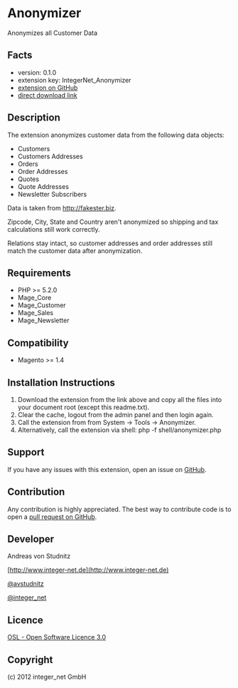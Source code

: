 Anonymizer
=====================
Anonymizes all Customer Data

Facts
-----
- version: 0.1.0
- extension key: IntegerNet_Anonymizer
- [extension on GitHub](https://github.com/integer-net/Anonymizer)
- [direct download link](https://github.com/integer-net/Anonymizer/tarball/master)

Description
-----------
The extension anonymizes customer data from the following data objects:
- Customers
- Customers Addresses
- Orders
- Order Addresses
- Quotes
- Quote Addresses
- Newsletter Subscribers

Data is taken from http://fakester.biz.

Zipcode, City, State and Country aren't anonymized so shipping and tax calculations still work correctly.

Relations stay intact, so customer addresses and order addresses still match the customer data after anonymization.

Requirements
------------
- PHP >= 5.2.0
- Mage_Core
- Mage_Customer
- Mage_Sales
- Mage_Newsletter

Compatibility
-------------
- Magento >= 1.4

Installation Instructions
-------------------------
1. Download the extension from the link above and copy all the files into your document root (except this readme.txt).
2. Clear the cache, logout from the admin panel and then login again.
3. Call the extension from from System -> Tools -> Anonymizer.
4. Alternatively, call the extension via shell: php -f shell/anonymizer.php

Support
-------
If you have any issues with this extension, open an issue on [GitHub](https://github.com/integer-net/Anonymizer/issues).

Contribution
------------
Any contribution is highly appreciated. The best way to contribute code is to open a [pull request on GitHub](https://help.github.com/articles/using-pull-requests).

Developer
---------
Andreas von Studnitz

[http://www.integer-net.de](http://www.integer-net.de)

[@avstudnitz](https://twitter.com/avstudnitz)

[@integer_net](https://twitter.com/integer_net)

Licence
-------
[OSL - Open Software Licence 3.0](http://opensource.org/licenses/osl-3.0.php)

Copyright
---------
(c) 2012 integer_net GmbH
